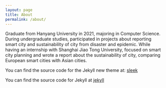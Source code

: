 ```yaml
---
layout: page
title: About
permalink: /about/
---
```


Graduate from Hanyang University in 2021, majoring in Computer Science. During undergraduate studies, participated in projects about reporting smart city and sustainability of city from disaster and epidemic. While having an internship with Shanghai Jiao Tong University, focused on smart city planning and wrote a report about the sustainability of city, comparing European smart cities with Asian cities.

You can find the source code for the Jekyll new theme at:
[sleek](https://github.com/janczizikow/sleek)

You can find the source code for Jekyll at
[jekyll](https://github.com/jekyll/jekyll)

